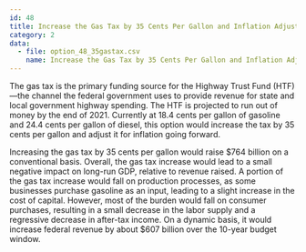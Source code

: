 ```yaml
---
id: 48
title: Increase the Gas Tax by 35 Cents Per Gallon and Inflation Adjust Going Forward
category: 2
data:
  - file: option_48_35gastax.csv
    name: Increase the Gas Tax by 35 Cents Per Gallon and Inflation Adjust Going Forward
---
```


The gas tax is the primary funding source for the Highway Trust Fund (HTF)—the channel the federal government uses to provide revenue for state and local government highway spending. The HTF is projected to run out of money by the end of 2021. Currently at 18.4 cents per gallon of gasoline and 24.4 cents per gallon of diesel, this option would increase the tax by 35 cents per gallon and adjust it for inflation going forward.

Increasing the gas tax by 35 cents per gallon would raise $764 billion on a conventional basis. Overall, the gas tax increase would lead to a small negative impact on long-run GDP, relative to revenue raised. A portion of the gas tax increase would fall on production processes, as some businesses purchase gasoline as an input, leading to a slight increase in the cost of capital. However, most of the burden would fall on consumer purchases, resulting in a small decrease in the labor supply and a regressive decrease in after-tax income. On a dynamic basis, it would increase federal revenue by about $607 billion over the 10-year budget window.
